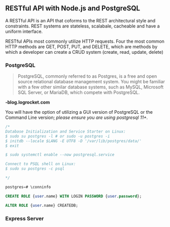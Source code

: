 ## RESTful API with Node.js and PostgreSQL 
A RESTful API is an API that coforms to the REST architectural style and constraints. REST systems are stateless, scalabale, cacheable and have a uniform interface. 

RESTful APIs most commonly utilize HTTP requests. Four the most common HTTP methods are GET, POST, PUT, and DELETE, which are methods by which a developer can create a CRUD system (create, read, update, delete)

### PostgreSQL
> PostgreSQL, commonly referred to as Postgres, is a free and open source relational database management system. You might be familiar with a few other similar database systems, such as MySQL, Microsoft SQL Server, or MariaDB, which compete with PostgreSQL.

**-blog.logrocket.com** 

You will have the option of utilizing a GUI version of PostgreSQL or the Command Line version; *please ensure you are using postgresql 11+.*

```sql 
/*
Database Initialization and Service Starter on Linux: 
$ sudo su postgres -l # or sudo -u postgres -i
$ initdb --locale $LANG -E UTF8 -D '/var/lib/postgres/data/'
$ exit

$ sudo systemctl enable --now postgresql.service

Connect to PSQL shell on Linux: 
$ sudo su postgres -c psql

*/

postgres=# \conninfo 

CREATE ROLE {user.name} WITH LOGIN PASSWORD {user.password}; 

ALTER ROLE {user.name} CREATEDB; 
```

### Express Server 
